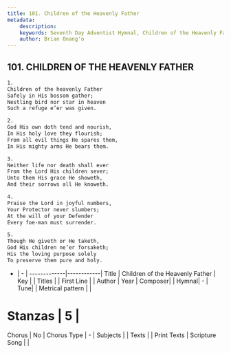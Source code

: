```yaml
---
title: 101. Children of the Heavenly Father
metadata:
    description: 
    keywords: Seventh Day Adventist Hymnal, Children of the Heavenly Father, , 
    author: Brian Onang'o
---
```



## 101. CHILDREN OF THE HEAVENLY FATHER

```txt
1.
Children of the heavenly Father
Safely in His bossom gather;
Nestling bird nor star in heaven
Such a refuge e’er was given.

2.
God His own doth tend and nourish,
In His holy love they flourish;
From all evil things He spares them,
In His mighty arms He bears them.

3.
Neither life nor death shall ever
From the Lord His children sever;
Unto them His grace He showeth,
And their sorrows all He knoweth.

4.
Praise the Lord in joyful numbers,
Your Protector never slumbers;
At the will of your Defender
Every foe-man must surrender.

5.
Though He giveth or He taketh,
God His children ne’er forsaketh;
His the loving purpose solely
To preserve them pure and holy.
```

- |   -  |
-------------|------------|
Title | Children of the Heavenly Father |
Key |  |
Titles |  |
First Line |  |
Author | 
Year | 
Composer|  |
Hymnal|  - |
Tune|  |
Metrical pattern | |
# Stanzas | 5 |
Chorus | No |
Chorus Type | - |
Subjects |  |
Texts |  |
Print Texts | 
Scripture Song |  |
  

